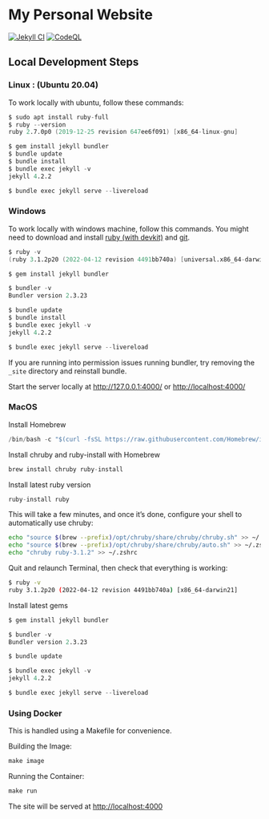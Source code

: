 # My Personal Website

[![Jekyll CI](https://github.com/danmassarano/danmassarano.github.io/actions/workflows/codeql-analysis.yml/badge.svg)](https://github.com/danmassarano/danmassarano.github.io/actions/workflows/codeql-analysis.yml)
[![CodeQL](https://github.com/danmassarano/danmassarano.github.io/actions/workflows/github-code-scanning/codeql/badge.svg)](https://github.com/danmassarano/danmassarano.github.io/actions/workflows/github-code-scanning/codeql)

## Local Development Steps

### Linux : (Ubuntu 20.04)

To work locally with ubuntu, follow these commands:

```s
$ sudo apt install ruby-full
$ ruby --version
ruby 2.7.0p0 (2019-12-25 revision 647ee6f091) [x86_64-linux-gnu]

$ gem install jekyll bundler
$ bundle update
$ bundle install
$ bundle exec jekyll -v
jekyll 4.2.2

$ bundle exec jekyll serve --livereload
```

### Windows

To work locally with windows machine, follow this commands. You might need to download and install [ruby (with devkit)](https://www.ruby-lang.org/en/downloads/) and [git](https://git-scm.com/downloads).

```s
$ ruby -v
(ruby 3.1.2p20 (2022-04-12 revision 4491bb740a) [universal.x86_64-darwin21])

$ gem install jekyll bundler

$ bundler -v
Bundler version 2.3.23

$ bundle update
$ bundle install
$ bundle exec jekyll -v
jekyll 4.2.2

$ bundle exec jekyll serve --livereload
```

If you are running into permission issues running bundler, try removing the `_site` directory and reinstall bundle.

Start the server locally at <http://127.0.0.1:4000/> or <http://localhost:4000/>

### MacOS

Install Homebrew

  ```s
  /bin/bash -c "$(curl -fsSL https://raw.githubusercontent.com/Homebrew/install/HEAD/install.sh)"
  ```

Install chruby and ruby-install with Homebrew

```s
brew install chruby ruby-install
```

Install latest ruby version

```s
ruby-install ruby
```

This will take a few minutes, and once it’s done, configure your shell to automatically use chruby:

```sh
echo "source $(brew --prefix)/opt/chruby/share/chruby/chruby.sh" >> ~/.zshrc
echo "source $(brew --prefix)/opt/chruby/share/chruby/auto.sh" >> ~/.zshrc
echo "chruby ruby-3.1.2" >> ~/.zshrc
```

Quit and relaunch Terminal, then check that everything is working:

```sh
$ ruby -v
ruby 3.1.2p20 (2022-04-12 revision 4491bb740a) [x86_64-darwin21]
```

Install latest gems

```s
$ gem install jekyll bundler

$ bundler -v
Bundler version 2.3.23

$ bundle update

$ bundle exec jekyll -v
jekyll 4.2.2

$ bundle exec jekyll serve --livereload
```

### Using Docker

This is handled using a Makefile for convenience.

Building the Image:

```s
make image
```

Running the Container:

```s
make run
```

The site will be served at <http://localhost:4000>
